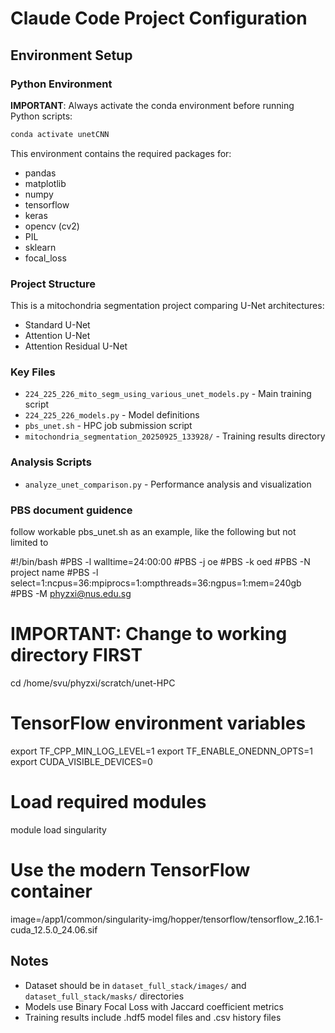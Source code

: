 # Claude Code Project Configuration

## Environment Setup

### Python Environment
**IMPORTANT**: Always activate the conda environment before running Python scripts:
```bash
conda activate unetCNN
```

This environment contains the required packages for:
- pandas
- matplotlib
- numpy
- tensorflow
- keras
- opencv (cv2)
- PIL
- sklearn
- focal_loss

### Project Structure
This is a mitochondria segmentation project comparing U-Net architectures:
- Standard U-Net
- Attention U-Net
- Attention Residual U-Net

### Key Files
- `224_225_226_mito_segm_using_various_unet_models.py` - Main training script
- `224_225_226_models.py` - Model definitions
- `pbs_unet.sh` - HPC job submission script
- `mitochondria_segmentation_20250925_133928/` - Training results directory

### Analysis Scripts
- `analyze_unet_comparison.py` - Performance analysis and visualization

### PBS document guidence
follow workable pbs_unet.sh as an example, like the following but not limited to 

#!/bin/bash
#PBS -l walltime=24:00:00
#PBS -j oe
#PBS -k oed
#PBS -N project name
#PBS -l select=1:ncpus=36:mpiprocs=1:ompthreads=36:ngpus=1:mem=240gb
#PBS -M phyzxi@nus.edu.sg

# IMPORTANT: Change to working directory FIRST
cd /home/svu/phyzxi/scratch/unet-HPC

# TensorFlow environment variables
export TF_CPP_MIN_LOG_LEVEL=1
export TF_ENABLE_ONEDNN_OPTS=1
export CUDA_VISIBLE_DEVICES=0

# Load required modules
module load singularity

# Use the modern TensorFlow container
image=/app1/common/singularity-img/hopper/tensorflow/tensorflow_2.16.1-cuda_12.5.0_24.06.sif


## Notes
- Dataset should be in `dataset_full_stack/images/` and `dataset_full_stack/masks/` directories
- Models use Binary Focal Loss with Jaccard coefficient metrics
- Training results include .hdf5 model files and .csv history files